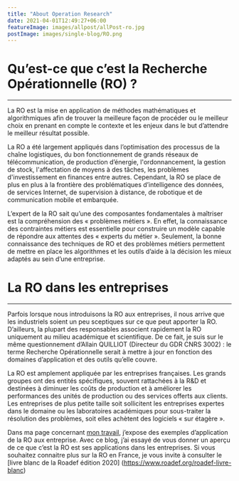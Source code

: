 ```yaml
---
title: "About Operation Research"
date: 2021-04-01T12:49:27+06:00
featureImage: images/allpost/allPost-ro.jpg
postImage: images/single-blog/RO.png
---
```


# Qu’est-ce que c’est la Recherche Opérationnelle (RO) ?  
----------

La RO est la mise en application de méthodes mathématiques et algorithmiques afin de trouver la meilleure façon de procéder ou le meilleur choix en prenant en compte le contexte et les enjeux dans le but d’attendre le meilleur résultat possible.  

La RO a été largement appliqués dans l’optimisation des processus de la chaîne logistiques, du bon fonctionnement de grands réseaux de télécommunication, de production d’énergie, l'ordonnancement, la gestion de stock, l'affectation de moyens à des tâches, les problèmes d'investissement en finances entre autres. Cependant, la RO se place de plus en plus à la frontière des problématiques d’intelligence des données, de services Internet, de supervision à distance, de robotique et de communication mobile et embarquée. 

L’expert de la RO sait qu’une des composantes fondamentales à maîtriser est la compréhension des « problèmes métiers ». En effet, la connaissance des contraintes métiers est essentielle pour construire un modèle capable de répondre aux attentes des « experts du métier ». Seulement, la bonne connaissance des techniques de RO et des problèmes métiers permettent de mettre en place les algorithmes et les outils d’aide à la décision les mieux adaptés au sein d’une entreprise. 

 

# La RO dans les entreprises 
---------

Parfois lorsque nous introduisons la RO aux entreprises, il nous arrive que les industriels soient un peu sceptiques sur ce que peut apporter la RO. D’ailleurs, la plupart des responsables associent rapidement la RO uniquement au milieu académique et scientifique. De ce fait, je suis sur le même questionnement d’Allain QUILLIOT (Directeur du GDR CNRS 3002) : le terme Recherche Opérationnelle serait à mettre à jour en fonction des domaines d’application et des outils qu’elle couvre.  

La RO est amplement appliquée par les entreprises françaises. Les grands groupes ont des entités spécifiques, souvent rattachées à la R&D et destinées à diminuer les coûts de production et à améliorer les performances des unités de production ou des services offerts aux clients. Les entreprises de plus petite taille soit sollicitent les entreprises expertes dans le domaine ou les laboratoires académiques pour sous-traiter la résolution des problèmes, soit elles achètent des logiciels « sur étagère ».   

Dans ma page concernant [mon travail](https://mariasoto.github.io/portfolio/), j’expose des exemples d’application de la RO aux entreprise. Avec ce blog, j’ai essayé de vous donner un aperçu de ce que c’est la RO est ses applications dans les entreprises.  Si vous souhaitez connaitre plus sur la RO en France,  je vous invite à consulter le [livre blanc de la Roadef édition 2020] (https://www.roadef.org/roadef-livre-blanc) 